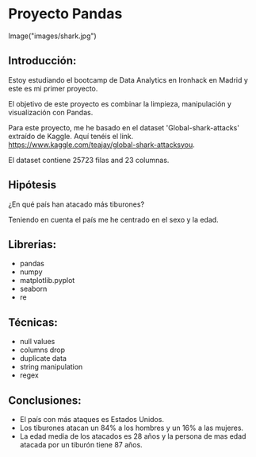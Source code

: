 # Proyecto Pandas
Image("images/shark.jpg")

## Introducción:

Estoy estudiando el bootcamp de Data Analytics en Ironhack en Madrid y este es mi primer proyecto.

El objetivo de este proyecto es combinar la limpieza, manipulación y visualización con Pandas.

Para este proyecto, me he basado en el dataset 'Global-shark-attacks' extraído de Kaggle. Aquí tenéis el link.
https://www.kaggle.com/teajay/global-shark-attacksyou.

El dataset contiene 25723 filas and 23 columnas.


## Hipótesis

¿En qué país han atacado más tiburones?

Teniendo en cuenta el país me he centrado en el sexo y la edad.


## Librerias:

- pandas
- numpy
- matplotlib.pyplot
- seaborn
- re

## Técnicas:

- null values
- columns drop
- duplicate data
- string manipulation
- regex

## Conclusiones:

 - El país con más ataques es Estados Unidos.
 - Los tiburones atacan un 84% a los hombres y un 16% a las mujeres.
 - La edad media de los atacados es 28 años y la persona de mas edad atacada por un tiburón tiene 87 años.




